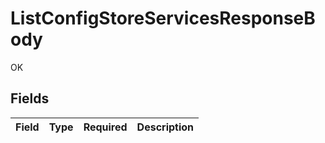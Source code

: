 # ListConfigStoreServicesResponseBody

OK


## Fields

| Field       | Type        | Required    | Description |
| ----------- | ----------- | ----------- | ----------- |